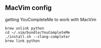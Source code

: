 ## MacVim config


getting YouCompleteMe to work with MacVim
```
brew unlink python
cd ~/.vim/bundle/YouCompleteMe
./install.sh --clang-completer
brew link python
```
